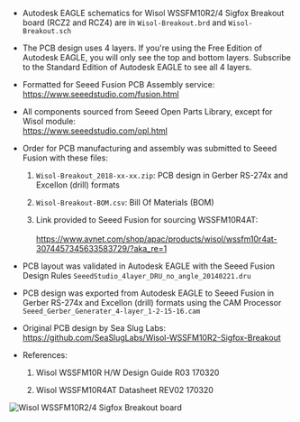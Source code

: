 - Autodesk EAGLE schematics for Wisol WSSFM10R2/4 Sigfox Breakout board (RCZ2 and RCZ4) are in `Wisol-Breakout.brd` and `Wisol-Breakout.sch`

- The PCB design uses 4 layers. If you're using the Free Edition of Autodesk EAGLE, you will only see the top and bottom layers.
  Subscribe to the Standard Edition of Autodesk EAGLE to see all 4 layers.

- Formatted for Seeed Fusion PCB Assembly service: <br>
  https://www.seeedstudio.com/fusion.html

- All components sourced from Seeed Open Parts Library, except for Wisol module: <br>
  https://www.seeedstudio.com/opl.html

- Order for PCB manufacturing and assembly was submitted to Seeed Fusion with these files:

  1. `Wisol-Breakout_2018-xx-xx.zip`: PCB design in Gerber RS-274x and Excellon (drill) formats
  
  1. `Wisol-Breakout-BOM.csv`: Bill Of Materials (BOM)
  
  1. Link provided to Seeed Fusion for sourcing WSSFM10R4AT: <br>																									
    https://www.avnet.com/shop/apac/products/wisol/wssfm10r4at-3074457345633583729/?aka_re=1																							

- PCB layout was validated in Autodesk EAGLE with the Seeed Fusion Design Rules `SeeedStudio_4layer_DRU_no_angle_20140221.dru`

- PCB design was exported from Autodesk EAGLE to Seeed Fusion in Gerber RS-274x and Excellon (drill) formats using the CAM Processor `Seeed_Gerber_Generater_4-layer_1-2-15-16.cam`

- Original PCB design by Sea Slug Labs: <br>
  https://github.com/SeaSlugLabs/Wisol-WSSFM10R2-Sigfox-Breakout

- References:

  1. Wisol WSSFM10R H/W Design Guide R03 170320
  
  1. Wisol WSSFM10R4AT Datasheet REV02 170320

![Wisol WSSFM10R2/4 Sigfox Breakout board](https://raw.githubusercontent.com/lupyuen/Wisol-WSSFM10R-Sigfox-Breakout/master/Hardware/PCB.png)
